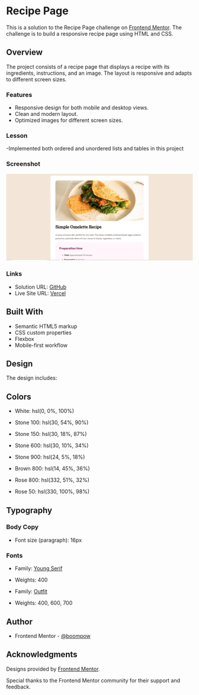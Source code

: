 # Recipe Page

This is a solution to the Recipe Page challenge on [Frontend Mentor](https://www.frontendmentor.io). The challenge is to build a responsive recipe page using HTML and CSS.

## Overview

The project consists of a recipe page that displays a recipe with its ingredients, instructions, and an image. The layout is responsive and adapts to different screen sizes.

### Features

- Responsive design for both mobile and desktop views.
- Clean and modern layout.
- Optimized images for different screen sizes.

### Lesson
-Implemented both ordered and unordered lists and tables in this project

### Screenshot

![](./screenshot.png)

### Links

- Solution URL: [GitHub](https://github.com/yourusername/recipe-page-main)
- Live Site URL: [Vercel](recipe-page-main-nine-lemon.vercel.app)

## Built With

- Semantic HTML5 markup
- CSS custom properties
- Flexbox
- Mobile-first workflow

## Design

The design includes:

## Colors

- White: hsl(0, 0%, 100%)

- Stone 100: hsl(30, 54%, 90%)
- Stone 150: hsl(30, 18%, 87%)
- Stone 600: hsl(30, 10%, 34%)
- Stone 900: hsl(24, 5%, 18%)

- Brown 800: hsl(14, 45%, 36%)

- Rose 800: hsl(332, 51%, 32%)
- Rose 50: hsl(330, 100%, 98%)

## Typography

### Body Copy

- Font size (paragraph): 16px

### Fonts

- Family: [Young Serif](https://fonts.google.com/specimen/Young+Serif)
- Weights: 400

- Family: [Outfit](https://fonts.google.com/specimen/Outfit)
- Weights: 400, 600, 700

## Author

- Frontend Mentor - [@boompow](https://www.frontendmentor.io/profile/boompow)

## Acknowledgments

Designs provided by [Frontend Mentor](https://www.frontendmentor.io).

Special thanks to the Frontend Mentor community for their support and feedback.
